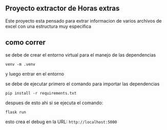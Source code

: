 ## Proyecto extractor de Horas extras

Este proyecto esta pensado para extrar informacion de varios archivos de excel con una estructura muy especifica

## como correr

se debe de crear el entorno virtual para el manejo de las dependencias

`venv -m .venv`

y luego entrar en el entorno


se debe de ejecutar primero el comando para importar las dependencias

`pip install -r requirements.txt`


despues de esto ahi si se ejecuta el comando:

`flask run`

esto crea el debug en la URL: `http://localhost:5000`
